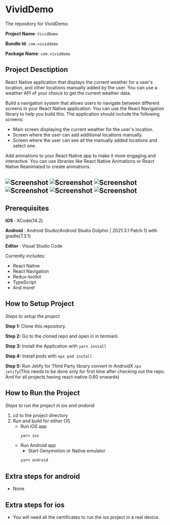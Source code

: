 # VividDemo

The repository for VividDemo.

**Project Name**: `VividDemo`

**Bundle Id**: `com.vividdemo`

**Package Name**: `com.vividdemo`

##  Project Desctiption
React Native application that displays the current weather for a user's location, and other locations manually added by the user. You can use a weather API of your choice to get the current weather data.

Build a navigation system that allows users to navigate between different screens in your React Native application. You can use the React Navigation library to help you build this. The application should include the following screens:

-   Main screen displaying the current weather for the user's location.
-   Screen where the user can add additional locations manually.
-   Screen where the user can see all the manually added locations and select one.

Add animations to your React Native app to make it more engaging and interactive. You can use libraries like React Native Animations or React Native Reanimated to create animations.

![Screenshot](../master/images/image1.png)
![Screenshot](../master/images/image2.png)
![Screenshot](../master/images/image3.png)
![Screenshot](../master/images/image4.png)
![Screenshot](../master/images/image5.png)
![Screenshot](../master/images/image6.png)
---

## Prerequisites

**iOS** : XCode(14.2)

**Android** : Android Studio(Android Studio Dolphin | 2021.3.1 Patch 1) with gradle(7.3.1)

**Editor** : Visual Studio Code


Currently includes:

- React Native
- React Navigation
- Redux-toolkit
- TypeScript
- And more!

## How to Setup Project

_Steps to setup the project_

**Step 1:** Clone this repository.

**Step 2:** Go to the cloned repo and open in in termianl.

**Step 3:** Install the Application with `yarn install`

**Step 4:** Install pods with `npx pod install`

**Step 5:** Run Jetify for Third Party library convert in AndroidX `npx jetify`(This needs to be done only for first time after checking out the repo. And for all projects having react-native 0.60 onwards)

## How to Run the Project

_Steps to run the project in ios and andorid_

1. cd to the project directory
2. Run and build for either OS
    * Run iOS app
        ```bash
        yarn ios
        ```
    * Run Android app
      * Start Genymotion or Native emulator
      ```bash
      yarn android
      ```

## Extra steps for android

- None

## Extra steps for ios

- You will need all the certificates to run the ios project in a real device.
